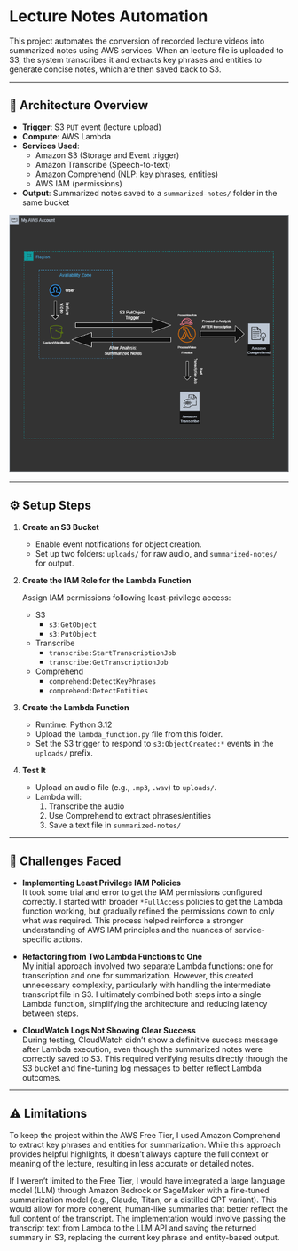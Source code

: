 # Lecture Notes Automation 
This project automates the conversion of recorded lecture videos into summarized notes using AWS services. When an lecture file is uploaded to S3, the system transcribes it and extracts key phrases and entities to generate concise notes, which are then saved back to S3.

---

## 🧩 Architecture Overview

- **Trigger**: S3 `PUT` event (lecture upload)
- **Compute**: AWS Lambda
- **Services Used**:
  - Amazon S3 (Storage and Event trigger)
  - Amazon Transcribe (Speech-to-text)
  - Amazon Comprehend (NLP: key phrases, entities)
  - AWS IAM (permissions)
- **Output**: Summarized notes saved to a `summarized-notes/` folder in the same bucket

![Architecture Diagram](assets/NotesAutomationDiagram.drawio.png)

---

## ⚙️ Setup Steps

1. **Create an S3 Bucket**
   - Enable event notifications for object creation.
   - Set up two folders: `uploads/` for raw audio, and `summarized-notes/` for output.

2. **Create the IAM Role for the Lambda Function**
 
    Assign IAM permissions following least-privilege access:
   - S3
     - `s3:GetObject`
     - `s3:PutObject`
   - Transcribe
     - `transcribe:StartTranscriptionJob`
     - `transcribe:GetTranscriptionJob`
   - Comprehend
     - `comprehend:DetectKeyPhrases`
     - `comprehend:DetectEntities`

3. **Create the Lambda Function**
   - Runtime: Python 3.12
   - Upload the `lambda_function.py` file from this folder.
   - Set the S3 trigger to respond to `s3:ObjectCreated:*` events in the `uploads/` prefix.

4. **Test It**
   - Upload an audio file (e.g., `.mp3`, `.wav`) to `uploads/`.
   - Lambda will:
     1. Transcribe the audio
     2. Use Comprehend to extract phrases/entities
     3. Save a text file in `summarized-notes/`

---

## 🧱 Challenges Faced

- **Implementing Least Privilege IAM Policies**  
  It took some trial and error to get the IAM permissions configured correctly. I started with broader `*FullAccess` policies to get the Lambda function working, but gradually refined the permissions down to only what was required. This process helped reinforce a stronger understanding of AWS IAM principles and the nuances of service-specific actions.

- **Refactoring from Two Lambda Functions to One**  
  My initial approach involved two separate Lambda functions: one for transcription and one for summarization. However, this created unnecessary complexity, particularly with handling the intermediate transcript file in S3. I ultimately combined both steps into a single Lambda function, simplifying the architecture and reducing latency between steps.

- **CloudWatch Logs Not Showing Clear Success**  
  During testing, CloudWatch didn’t show a definitive success message after Lambda execution, even though the summarized notes were correctly saved to S3. This required verifying results directly through the S3 bucket and fine-tuning log messages to better reflect Lambda outcomes.

---

## ⚠️ Limitations

To keep the project within the AWS Free Tier, I used Amazon Comprehend to extract key phrases and entities for summarization. While this approach provides helpful highlights, it doesn’t always capture the full context or meaning of the lecture, resulting in less accurate or detailed notes.

If I weren’t limited to the Free Tier, I would have integrated a large language model (LLM) through Amazon Bedrock or SageMaker with a fine-tuned summarization model (e.g., Claude, Titan, or a distilled GPT variant). This would allow for more coherent, human-like summaries that better reflect the full content of the transcript. The implementation would involve passing the transcript text from Lambda to the LLM API and saving the returned summary in S3, replacing the current key phrase and entity-based output.

